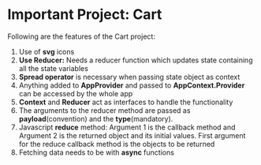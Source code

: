 # Important Project: Cart

Following are the features of the Cart project: 
1. Use of **svg** icons
2. **Use Reducer:** Needs a reducer function which updates state containing all the state variables
3. **Spread operator** is necessary when passing state object as context
4. Anything added to **AppProvider** and passed to **AppContext.Provider** can be accessed by the whole app
5. **Context** and **Reducer** act as interfaces to handle the functionality
6. The arguments to the reducer method are passed as **payload**(convention) and the **type**(mandatory).
7. Javascript **reduce** method: Argument 1 is the callback method and Argument 2 is the returned object and its initial values. First argument for the reduce callback method is the objects to be returned
8. Fetching data needs to be with **async** functions